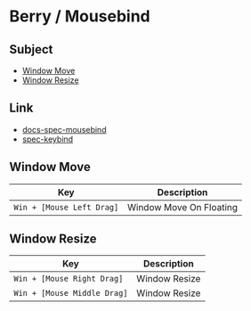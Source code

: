 
# Berry / Mousebind


## Subject

* [Window Move](#window-move)
* [Window Resize](#window-resize)


## Link

* [docs-spec-mousebind](../../docs/spec/Mousebind.md)
* [spec-keybind](spec-keybind.md)


## Window Move

| Key | Description |
| --- | --- |
| `Win + [Mouse Left Drag]` | Window Move On Floating |


## Window Resize

| Key | Description |
| --- | --- |
| `Win + [Mouse Right Drag]` | Window Resize |
| `Win + [Mouse Middle Drag]` | Window Resize |
